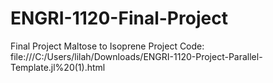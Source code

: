 # ENGRI-1120-Final-Project
Final Project Maltose to Isoprene
Project Code:
file:///C:/Users/lilah/Downloads/ENGRI-1120-Project-Parallel-Template.jl%20(1).html
